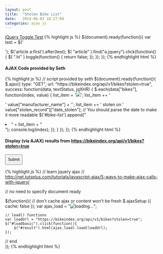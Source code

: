 ```yaml
---
layout: post
title:  "Stolen Bike List"
date:   2014-06-02 10:27:09
categories: ajax js
---
```


<a href="#" class="jquery" onclick="return false">jQuery Toggle Test</a>
{% highlight js %}
$(document).ready(function(){
    var test = $('<p class="hi" style="display:none;">Hi!</p>');
    $('article a:first').after(test);
    $( "article" ).find("a.jquery").click(function() {
        $( ".hi" ).toggle(function() {
            return false;
        });
    });
});
{% endhighlight html %}
<div class="excontainer">

<h4>AJAX Code provided by Seth</h4>
{% highlight js %}
// script provided by seth
$(document).ready(function(){
    $.ajax({
        type: "GET",
        url: "https://bikeindex.org/api/v1/bikes?stolen=true",
        success: function(data, textStatus, jqXHR) {
            $.each(data["bikes"], function(index, value) { 
                list_item = '<img src=' + value["thumb"] + '>';
                list_item += '<p><span>' value["manufacturer_name"] + '</span>';
                list_item += ' stolen on ' value["stolen_record"]["date_stolen"];
                // You should parse the date to make it more readable
                $('#bike-list').append("<li>" +  list_item + "</li>");
                console.log(index);
            }); 
        } 
    });
});
{% endhighlight html %}

<h4>Display (via AJAX) results from <a href="https://bikeindex.org/api/v1/bikes?stolen=true" target="_blank">https://bikeindex.org/api/v1/bikes?stolen=true</a></h4>
<button id="loadbasic" style="
    padding: 8px;
    font-size: 12px;
">Submit</button>
</div>

{% highlight js %}
// learn jquery ajax
// http://net.tutsplus.com/tutorials/javascript-ajax/5-ways-to-make-ajax-calls-with-jquery/

// no need to specify document ready

$(function(){
    // don't cache ajax or content won't be fresh
    $.ajaxSetup ({
        cache: false
    });
    var ajax_load = "<img src='http://automobiles.honda.com/images/current-offers/small-loading.gif' alt='loading...' />";
    
    // load() functions
    var loadUrl = "https://bikeindex.org/api/v1/bikes?stolen=true";
    $("#loadbasic").click(function(){
        $("#result").html(ajax_load).load(loadUrl);
    });

// end  
});
{% endhighlight html %}

<div id="result" style="padding-top:20px;">
    
</div>

<script src="http://ajax.googleapis.com/ajax/libs/jquery/2.1.1/jquery.min.js"></script>

<script type="text/javascript">
$(document).ready(function(){
    var test = $('<p class="hi" style="display:none;">Hi!</p>');
    $('article a:first').after(test);
    $( "article" ).find("a.jquery").click(function() {
        $( ".hi" ).toggle(function() {
            return false;
        });
    });
});
</script>

<script type="text/javascript">
$(document).ready(function(){
$.ajax({
  type: "GET",
  url: "https://bikeindex.org/api/v1/bikes?stolen=true",
  success: function(data, textStatus, jqXHR) {
    $.each(data["bikes"], function(index, value) { 
      console.log(value["title"]);
      console.log(index);
    }); 
  } 
});
</script>

<script type="text/javascript">
// learn jquery ajax 
// http://net.tutsplus.com/tutorials/javascript-ajax/5-ways-to-make-ajax-calls-with-jquery/

// no need to specify document ready

$(function(){
    // don't cache ajax or content won't be fresh
    $.ajaxSetup ({
        cache: false
    });
    var ajax_load = "<img src='http://automobiles.honda.com/images/current-offers/small-loading.gif' alt='loading...' />";
    
    // load() functions
    var loadUrl = "https://bikeindex.org/api/v1/bikes?stolen=true";
    $("#loadbasic").click(function(){
        $("#result").html(ajax_load).load(loadUrl);
    });

// end  
});
</script>

<script type="text/javascript">
// script provided by seth
$(document).ready(function(){
    $.ajax({
        type: "GET",
        url: "https://bikeindex.org/api/v1/bikes?stolen=true",
        success: function(data, textStatus, jqXHR) {
            $.each(data["bikes"], function(index, value) { 
                list_item = '<img src=' + value["thumb"] + '>';
                list_item += '<p><span>' value["manufacturer_name"] + '</span>';
                list_item += ' stolen on ' value["stolen_record"]["date_stolen"];
                // You should parse the date to make it more readable
                $('#bike-list').append("<li>" +  list_item + "</li>");
                console.log(index);
            }); 
        } 
    });
});
</script>

<script type="text/javascript">
$(document).ready(function(){
    $.ajax({
        type: "GET",
        url: "https://bikeindex.org/api/v1/bikes?stolen=true",
        success: function(data, textStatus, jqXHR) {
            $.each(data["bikes"], function(index, value) { 
            $('body').append($('<div>', {
                text: value.name
            }));
        });
    }
});
});
</script>

[jekyll-gh]: https://github.com/jekyll/jekyll
[jekyll]:    http://jekyllrb.com
